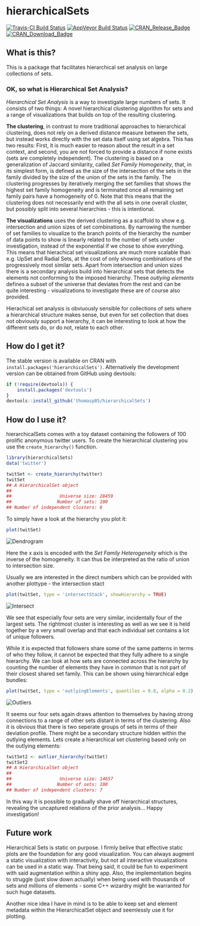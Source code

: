 # hierarchicalSets

[![Travis-CI Build Status](https://travis-ci.org/thomasp85/hierarchicalSets.svg?branch=master)](https://travis-ci.org/thomasp85/hierarchicalSets) [![AppVeyor Build Status](https://ci.appveyor.com/api/projects/status/github/thomasp85/hierarchicalSets?branch=master&svg=true)](https://ci.appveyor.com/project/thomasp85/hierarchicalSets) [![CRAN\_Release\_Badge](http://www.r-pkg.org/badges/version-ago/hierarchicalSets)](https://CRAN.R-project.org/package=hierarchicalSets) [![CRAN\_Download\_Badge](http://cranlogs.r-pkg.org/badges/hierarchicalSets)](https://CRAN.R-project.org/package=hierarchicalSets)

## What is this?
This is a package that facilitates hierarchical set analysis on large 
collections of sets.

### OK, so what is Hierarchical Set Analysis?
*Hierarchical Set Analysis* is a way to investigate large numbers of sets. It
consists of two things: A novel hierarchical clustering algorithm for sets and
a range of visualizations that builds on top of the resulting clustering.

**The clustering**, in contrast to more traditional approaches to hierarchical 
clustering, does not rely on a derived distance measure between the sets, but
instead works directly with the set data itself using set algebra. This has two
results: First, it is much easier to reason about the result in a set context, 
and second, you are not forced to provide a distance if none exists (sets are
completely independent). The clustering is based on a generalization of Jaccard
similarity, called *Set Family Homogeneity*, that, in its simplest form, is 
defined as the size of the intersection of the sets in the family divided by the 
size of the union of the sets in the family. The clustering progresses by 
iteratively merging the set families that shows the highest set family 
homogeneity and is terminated once all remaining set family pairs have a 
homogeneity of 0. Note that this means that the clustering does not necessarily 
end with the all sets in one overall cluster, but possibly split into several
hierarchies - this is intentional.

**The visualizations** uses the derived clustering as a scaffold to show e.g.
intersection and union sizes of set combinations. By narrowing the number of
set families to visualize to the branch points of the hierarchy the number of
data points to show is linearly related to the number of sets under 
investigation, instead of the exponential if we chose to show everything. This 
means that hierachical set visualizations are much more scalable than e.g. UpSet
and Radial Sets, at the cost of only showing combinations of the progressively
most similar sets. Apart from intersection and union sizes there is a secondary
analysis build into hierarchical sets that detects the elements not conforming
to the imposed hierarchy. These *outlying elements* defines a subset of the
universe that deviates from the rest and can be quite interesting - 
visualizations to investigate these are of course also provided.

Hierachical set analysis is obviuously sensible for collections of sets where a
hierarchical structure makes sense, but even for set collection that does not 
obviously support a hierarchy, it can be interesting to look at how the 
different sets do, or do not, relate to each other.

## How do I get it?
The stable version is available on CRAN with 
`install.packages('hierarchicalSets')`. Alternatively the development version 
can be obtained from GitHub using devtools:

```r
if (!require(devtools)) {
    install.packages('devtools')
}
devtools::install_github('thomasp85/hierarchicalSets')
```

## How do I use it?
hierarchicalSets comes with a toy dataset containing the followers of 100 
prolific anonymous twitter users. To create the hierarchical clustering you use
the `create_hierarchy()` function.

```r
library(hierarchicalSets)
data('twitter')

twitSet <- create_hierarchy(twitter)
twitSet
## A HierarchicalSet object
## 
##                  Universe size: 28459
##                 Number of sets: 100
## Number of independent clusters: 6
```

To simply have a look at the hierarchy you plot it:

```r
plot(twitSet)
```
![Dendrogram](https://www.dropbox.com/s/3wvj54ishumtv4d/twitDen.png?raw=1)

Here the x axis is encoded with the *Set Family Heterogeneity* which is the
inverse of the homogeneity. It can thus be interpreted as the ratio of union to
intersection size.

Usually we are interested in the direct numbers which can be provided with 
another plottype - the intersection stact

```r
plot(twitSet, type = 'intersectStack', showHierarchy = TRUE)
```
![Intersect](https://www.dropbox.com/s/mzecrimgair4p5k/twitInt.png?raw=1)

We see that especially four sets are very similar, incidentally four of the 
largest sets. The rightmost cluster is interesting as well as we see it is held 
together by a very small overlap and that each individual set contains a lot of
unique followers.

While it is expected that followers share some of the same patterns in terms of
who they follow, it cannot be expected that they fully adhere to a single 
hierarchy. We can look at how sets are connected across the hierarchy by 
counting the number of elements they have in common that is not part of their 
closest shared set family. This can be shown using hierarchical edge bundles:

```r
plot(twitSet, type = 'outlyingElements', quantiles = 0.8, alpha = 0.2)
```
![Outliers](https://www.dropbox.com/s/bdtxa6xx2a1els8/twitOut.png?raw=1)

It seems our four sets again draws attention to themselves by having strong
connections to a range of other sets distant in terms of the clustering. Also
it is obvious that there is two seperate groups of sets in terms of their 
deviation profile. There might be a secondary structure hidden within the 
outlying elements. Lets create a hierarchical set clustering based only on the
outlying elements:

```r
twitSet2 <- outlier_hierarchy(twitSet)
twitSet2
## A HierarchicalSet object
## 
##                  Universe size: 14657
##                 Number of sets: 100
## Number of independent clusters: 7
```

In this way it is possible to gradually shave off hierarchical structures, 
revealing the uncaptured relations of the prior analysis... Happy investigation!

## Future work
Hierarchical Sets is static on purpose. I firmly belive that effective static
plots are the foundation for any good visualization. You can always augment a
static visualization with interactivity, but not all interactive visualizations
can be used in a static way. That being said, it could be fun to experiment with
said augmentation within a shiny app. Also, the implementation begins to 
struggle (just slow down actually) when being used with thousands of sets and 
millions of elements - some C++ wizardry might be warranted for such huge 
datasets.

Another nice idea I have in mind is to be able to keep set and element metadata
within the HierarchicalSet object and seemlessly use it for plotting.


